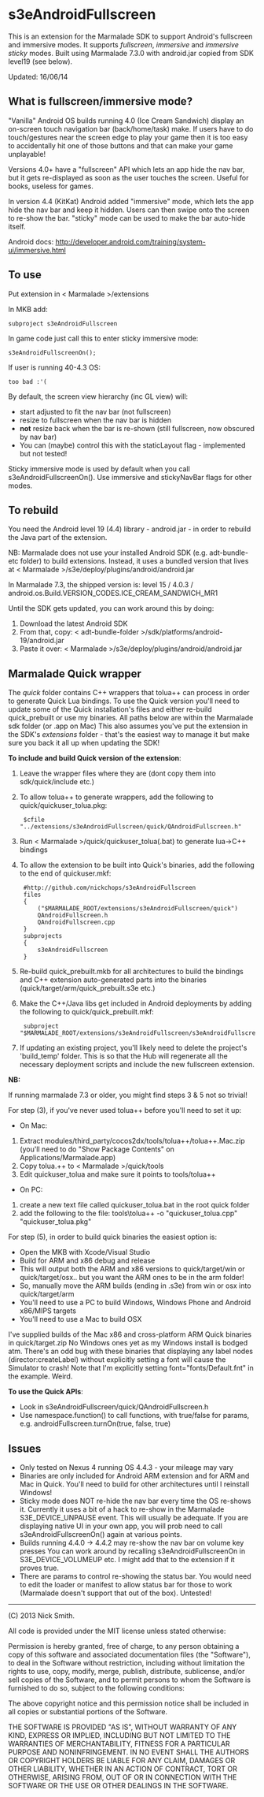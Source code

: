 s3eAndroidFullscreen
====================

This is an extension for the Marmalade SDK to support Android's fullscreen and immersive
modes. It supports *fullscreen*, *immersive* and *immersive sticky* modes. Built using
Marmalade 7.3.0 with android.jar copied from SDK level19 (see below).

Updated: 16/06/14

What is fullscreen/immersive mode?
----------------------------------

"Vanilla" Android OS builds running 4.0 (Ice Cream Sandwich) display an on-screen touch
navigation bar (back/home/task) make. If users have to do touch/gestures near the
screen edge to play your game then it is too easy to accidentally hit one of those buttons
and that can make your game unplayable!

Versions 4.0+ have a "fullscreen" API which lets an app hide the nav bar, but it gets
re-displayed as soon as the user touches the screen. Useful for books, useless for games.

In version 4.4 (KitKat) Android added "immersive" mode, which lets the app hide the
nav bar and keep it hidden. Users can then swipe onto the screen to re-show the bar.
"sticky" mode can be used to make the bar auto-hide itself.

Android docs: http://developer.android.com/training/system-ui/immersive.html


To use
------

Put extension in < Marmalade >/extensions

In MKB add:

    subproject s3eAndroidFullscreen

In game code just call this to enter sticky immersive mode:

    s3eAndroidFullscreenOn();

If user is running 40-4.3 OS:

    too bad :'(

By default, the screen view hierarchy (inc GL view) will:
- start adjusted to fit the nav bar (not fullscreen)
- resize to fullscreen when the nav bar is hidden
- **not** resize back when the bar is re-shown (still fullscreen, now obscured by nav bar)
- You can (maybe) control this with the staticLayout flag - implemented but not tested!

Sticky immersive mode is used by default when you call s3eAndroidFullscreenOn(). Use
immersive and stickyNavBar flags for other modes.


To rebuild
----------

You need the Android level 19 (4.4) library - android.jar - in order to rebuild the
Java part of the extension.

NB: Marmalade does not use your installed Android SDK (e.g. adt-bundle-etc folder)
to build extensions. Instead, it uses a bundled version that lives at
< Marmalade >/s3e/deploy/plugins/android/android.jar

In Marmalade 7.3, the shipped version is:
 level 15 / 4.0.3 / android.os.Build.VERSION_CODES.ICE_CREAM_SANDWICH_MR1

Until the SDK gets updated, you can work around this by doing:

1. Download the latest Android SDK
2. From that, copy: < adt-bundle-folder >/sdk/platforms/android-19/android.jar
3. Paste it over: < Marmalade >/s3e/deploy/plugins/android/android.jar


Marmalade Quick wrapper
-----------------------

The *quick* folder contains C++ wrappers that tolua++ can process in order to generate
Quick Lua bindings. To use the Quick version you'll need to update some of the Quick
installation's files and either re-build quick_prebuilt or use my binaries. All paths
below are within the Marmalade sdk folder (or .app on Mac) This also assumes you've
put the extension in the SDK's *extensions* folder - that's the easiest way to manage
it but make sure you back it all up when updating the SDK!

**To include and build Quick version of the extension**:

1. Leave the wrapper files where they are (dont copy them into sdk/quick/include etc.)
2. To allow tolua++ to generate wrappers, add the following to quick/quickuser_tolua.pkg:

        $cfile "../extensions/s3eAndroidFullscreen/quick/QAndroidFullscreen.h"

3. Run < Marmalade >/quick/quickuser_tolua(.bat) to generate lua->C++ bindings
4. To allow the extension to be built into Quick's binaries, add the following to the end
   of quickuser.mkf:

        #http://github.com/nickchops/s3eAndroidFullscreen
        files
        {
            ("$MARMALADE_ROOT/extensions/s3eAndroidFullscreen/quick")
            QAndroidFullscreen.h
            QAndroidFullscreen.cpp
        }
        subprojects
        {
            s3eAndroidFullscreen
        }

5. Re-build quick_prebuilt.mkb for all architectures to build the bindings and C++
   extension auto-generated parts into the binaries (quick/target/arm/quick_prebuilt.s3e
   etc.)
6. Make the C++/Java libs get included in Android deployments by adding the following to
   quick/quick_prebuilt.mkf:

        subproject "$MARMALADE_ROOT/extensions/s3eAndroidFullscreen/s3eAndroidFullscreen_libs"
7. If updating an existing project, you'll likely need to delete the project's 'build_temp' folder. This is so that the Hub will regenerate all the necessary deployment scripts and include the new fullscreen extension.

**NB:**

If running marmalade 7.3 or older, you might find steps 3 & 5 not so trivial!

For step (3), if you've never used tolua++ before you'll need to set it up:

- On Mac:
 1. Extract modules/third_party/cocos2dx/tools/tolua++/tolua++.Mac.zip (you'll need to do
    "Show Package Contents" on Applications/Marmalade.app)
 2. Copy tolua.++ to < Marmalade >/quick/tools
 3. Edit quickuser_tolua and make sure it points to tools/tolua++
- On PC:
 1. create a new text file called quickuser_tolua.bat in the root quick folder
 2. add the following to the file:
    tools\tolua++ -o "quickuser_tolua.cpp" "quickuser_tolua.pkg"

For step (5), in order to build quick binaries the easiest option is:

- Open the MKB with Xcode/Visual Studio
- Build for ARM and x86 debug and release
- This will output both the ARM and x86 versions to quick/target/win or quick/target/osx..
  but you want the ARM ones to be in the arm folder!
- So, manually move the ARM builds (ending in .s3e) from win or osx into quick/target/arm
- You'll need to use a PC to build Windows, Windows Phone and Android x86/MIPS targets
- You'll need to use a Mac to build OSX

I've supplied builds of the Mac x86 and cross-platform ARM Quick binaries in
quick/target.zip No Windows ones yet as my Windows install is bodged atm. There's an odd
bug with these binaries that displaying any label nodes (director:createLabel) without
explicitly setting a font will cause the Simulator to crash! Note that I'm explicitly
setting font="fonts/Default.fnt" in the example. Weird.

**To use the Quick APIs**:

- Look in s3eAndroidFullscreen/quick/QAndroidFullscreen.h
- Use namespace.function() to call functions, with true/false for params, e.g.
  androidFullscreen.turnOn(true, false, true)


Issues
------

- Only tested on Nexus 4 running OS 4.4.3 - your mileage may vary
- Binaries are only included for Android ARM extension and for ARM and Mac in Quick.
  You'll need to build for other architectures until I reinstall Windows!
- Sticky mode does NOT re-hide the nav bar every time the OS re-shows it. Currently it
  uses a bit of a hack to re-show in the Marmalade S3E_DEVICE_UNPAUSE event. This will
  usually be adequate. If you are displaying native UI in your own app, you will prob
  need to call s3eAndroidFullscreenOn() again at various points.
- Builds running 4.4.0 -> 4.4.2 may re-show the nav bar on volume key presses You can work
  around by recalling s3eAndroidFullscreenOn in S3E_DEVICE_VOLUMEUP etc. I might add that
  to the extension if it proves true.
- There are params to control re-showing the status bar. You would need to edit the loader
  or manifest to allow status bar for those to work (Marmalade doesn't support that out
  of the box). Untested!

------------------------------------------------------------------------------------------
(C) 2013 Nick Smith.

All code is provided under the MIT license unless stated otherwise:

 Permission is hereby granted, free of charge, to any person obtaining a copy
 of this software and associated documentation files (the "Software"), to deal
 in the Software without restriction, including without limitation the rights
 to use, copy, modify, merge, publish, distribute, sublicense, and/or sell
 copies of the Software, and to permit persons to whom the Software is
 furnished to do so, subject to the following conditions:

 The above copyright notice and this permission notice shall be included in
 all copies or substantial portions of the Software.

 THE SOFTWARE IS PROVIDED "AS IS", WITHOUT WARRANTY OF ANY KIND, EXPRESS OR
 IMPLIED, INCLUDING BUT NOT LIMITED TO THE WARRANTIES OF MERCHANTABILITY,
 FITNESS FOR A PARTICULAR PURPOSE AND NONINFRINGEMENT. IN NO EVENT SHALL THE
 AUTHORS OR COPYRIGHT HOLDERS BE LIABLE FOR ANY CLAIM, DAMAGES OR OTHER
 LIABILITY, WHETHER IN AN ACTION OF CONTRACT, TORT OR OTHERWISE, ARISING FROM,
 OUT OF OR IN CONNECTION WITH THE SOFTWARE OR THE USE OR OTHER DEALINGS IN
 THE SOFTWARE.
